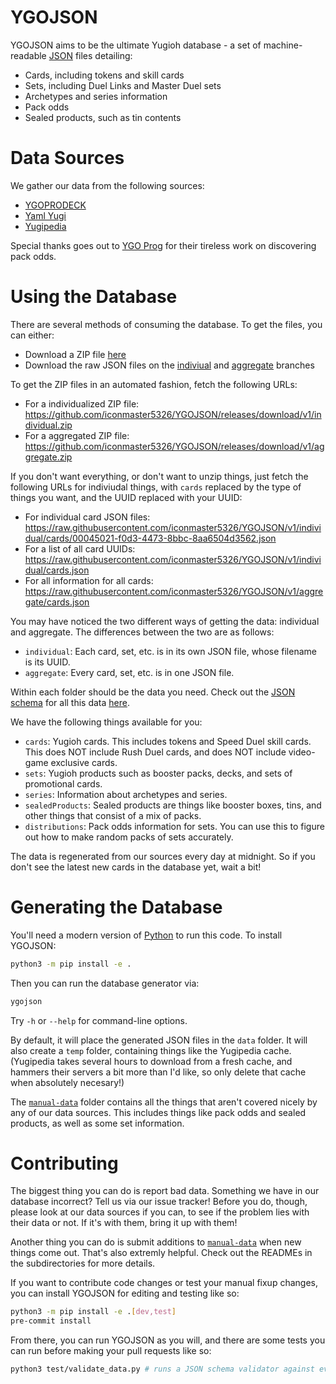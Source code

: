 # YGOJSON

YGOJSON aims to be the ultimate Yugioh database - a set of machine-readable [JSON](https://www.json.org/json-en.html) files detailing:

* Cards, including tokens and skill cards
* Sets, including Duel Links and Master Duel sets
* Archetypes and series information
* Pack odds
* Sealed products, such as tin contents

# Data Sources

We gather our data from the following sources:

* [YGOPRODECK](https://ygoprodeck.com/)
* [Yaml Yugi](https://github.com/DawnbrandBots/yaml-yugi)
* [Yugipedia](https://yugipedia.com/)

Special thanks goes out to [YGO Prog](https://www.ygoprog.com/) for their tireless work on discovering pack odds.

# Using the Database

There are several methods of consuming the database. To get the files, you can either:

* Download a ZIP file [here](https://github.com/iconmaster5326/YGOJSON/releases/latest)
* Download the raw JSON files on the [indiviual](https://github.com/iconmaster5326/YGOJSON/tree/v1/individual) and [aggregate](https://github.com/iconmaster5326/YGOJSON/tree/v1/aggregate) branches

To get the ZIP files in an automated fashion, fetch the following URLs:

* For a individualized ZIP file: https://github.com/iconmaster5326/YGOJSON/releases/download/v1/individual.zip
* For a aggregated ZIP file: https://github.com/iconmaster5326/YGOJSON/releases/download/v1/aggregate.zip

If you don't want everything, or don't want to unzip things, just fetch the following URLs for indiviudal things, with `cards` replaced by the type of things you want, and the UUID replaced with your UUID:

* For individual card JSON files: https://raw.githubusercontent.com/iconmaster5326/YGOJSON/v1/individual/cards/00045021-f0d3-4473-8bbc-8aa6504d3562.json
* For a list of all card UUIDs: https://raw.githubusercontent.com/iconmaster5326/YGOJSON/v1/individual/cards.json
* For all information for all cards: https://raw.githubusercontent.com/iconmaster5326/YGOJSON/v1/aggregate/cards.json

You may have noticed the two different ways of getting the data: individual and aggregate. The differences between the two are as follows:

* `individual`: Each card, set, etc. is in its own JSON file, whose filename is its UUID.
* `aggregate`: Every card, set, etc. is in one JSON file.

Within each folder should be the data you need. Check out the [JSON schema](https://json-schema.org/) for all this data [here](schema/v1/).

We have the following things available for you:

* `cards`: Yugioh cards. This includes tokens and Speed Duel skill cards. This does NOT include Rush Duel cards, and does NOT include video-game exclusive cards.
* `sets`: Yugioh products such as booster packs, decks, and sets of promotional cards.
* `series`: Information about archetypes and series.
* `sealedProducts`: Sealed products are things like booster boxes, tins, and other things that consist of a mix of packs.
* `distributions`: Pack odds information for sets. You can use this to figure out how to make random packs of sets accurately.

The data is regenerated from our sources every day at midnight. So if you don't see the latest new cards in the database yet, wait a bit!

# Generating the Database

You'll need a modern version of [Python](https://www.python.org/) to run this code. To install YGOJSON:

```bash
python3 -m pip install -e .
```

Then you can run the database generator via:

```bash
ygojson
```

Try `-h` or `--help` for command-line options.

By default, it will place the generated JSON files in the `data` folder. It will also create a `temp` folder, containing things like the Yugipedia cache. (Yugipedia takes several hours to download from a fresh cache, and hammers their servers a bit more than I'd like, so only delete that cache when absolutely necesary!)

The [`manual-data`](manual-data) folder contains all the things that aren't covered nicely by any of our data sources. This includes things like pack odds and sealed products, as well as some set information.

# Contributing

The biggest thing you can do is report bad data. Something we have in our database incorrect? Tell us via our issue tracker! Before you do, though, please look at our data sources if you can, to see if the problem lies with their data or not. If it's with them, bring it up with them!

Another thing you can do is submit additions to [`manual-data`](manual-data) when new things come out. That's also extremly helpful. Check out the READMEs in the subdirectories for more details.

If you want to contribute code changes or test your manual fixup changes, you can install YGOJSON for editing and testing like so:

```bash
python3 -m pip install -e .[dev,test]
pre-commit install
```

From there, you can run YGOJSON as you will, and there are some tests you can run before making your pull requests like so:

```bash
python3 test/validate_data.py # runs a JSON schema validator against everything in the data/ folder
```

